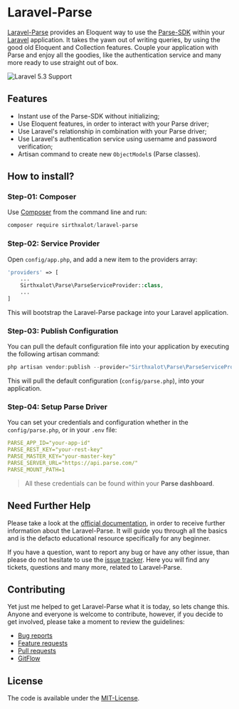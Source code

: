 Laravel-Parse
================================================================================

[Laravel-Parse](](https://github.com/sirthxalot/laravel-parse)) provides an Eloquent
way to use the [Parse-SDK](https://parse.com/) within your [Laravel](https://laravel.com/)
application. It takes the yawn out of writing queries, by using the good old Eloquent
and Collection features. Couple your application with Parse and enjoy all the goodies,
like the authentication service and many more ready to use straight out of box.

![Laravel 5.3 Support](https://cloud.githubusercontent.com/assets/6856248/22228307/97afab86-e1d0-11e6-887c-ed90984d3e5c.png)


## Features

* Instant use of the Parse-SDK without initializing;
* Use Eloquent features, in order to interact with your Parse driver;
* Use Laravel's relationship in combination with your Parse driver;
* Use Laravel's authentication service using username and password verification;
* Artisan command to create new `ObjectModel`s (Parse classes).


## How to install?

### Step-01: Composer

Use [Composer](https://getcomposer.org) from the command line and run:

```powerShell
composer require sirthxalot/laravel-parse
```

### Step-02: Service Provider

Open `config/app.php`, and add a new item to the providers array:

```php
'providers' => [
    ...
    Sirthxalot\Parse\ParseServiceProvider::class,
    ...
]
```

This will bootstrap the Laravel-Parse package into your Laravel application.

### Step-03: Publish Configuration

You can pull the default configuration file into your application by executing
the following artisan command:

```powerShell
php artisan vendor:publish --provider="Sirthxalot\Parse\ParseServiceProvider"
```

This will pull the default configuration (`config/parse.php`), into
your application.

### Step-04: Setup Parse Driver

You can set your credentials and configuration whether in the `config/parse.php`, or in your `.env` file:

```yaml
PARSE_APP_ID="your-app-id"
PARSE_REST_KEY="your-rest-key"
PARSE_MASTER_KEY="your-master-key"
PARSE_SERVER_URL="https://api.parse.com/"
PARSE_MOUNT_PATH=1
```

> All these credentials can be found within your **Parse dashboard**.


## Need Further Help

Please take a look at the [official documentation](https://sirthxalot.gitbooks.io/laravel-parse/content/),
in order to receive further information about the Laravel-Parse.
It will guide you through all the basics and is the defacto educational resource
specifically for any beginner.

If you have a question, want to report any bug or have any other issue, than please
do not hesitate to use the [issue tracker](https://github.com/sirthxalot/laravel-parse/issues).
Here you will find any tickets, questions and many more, related to Laravel-Parse.


## Contributing

Yet just me helped to get Laravel-Parse what it is today, so lets
change this. Anyone and everyone is welcome to contribute, however, if you decide
to get involved, please take a moment to review the guidelines:

* [Bug reports](contributing.md#bug-reports)
* [Feature requests](contributing.md#feature-requests)
* [Pull requests](contributing.md#pull-requests)
* [GitFlow](contributing.md#the-gitflow-workflow)

## License

The code is available under the [MIT-License](license.md).
